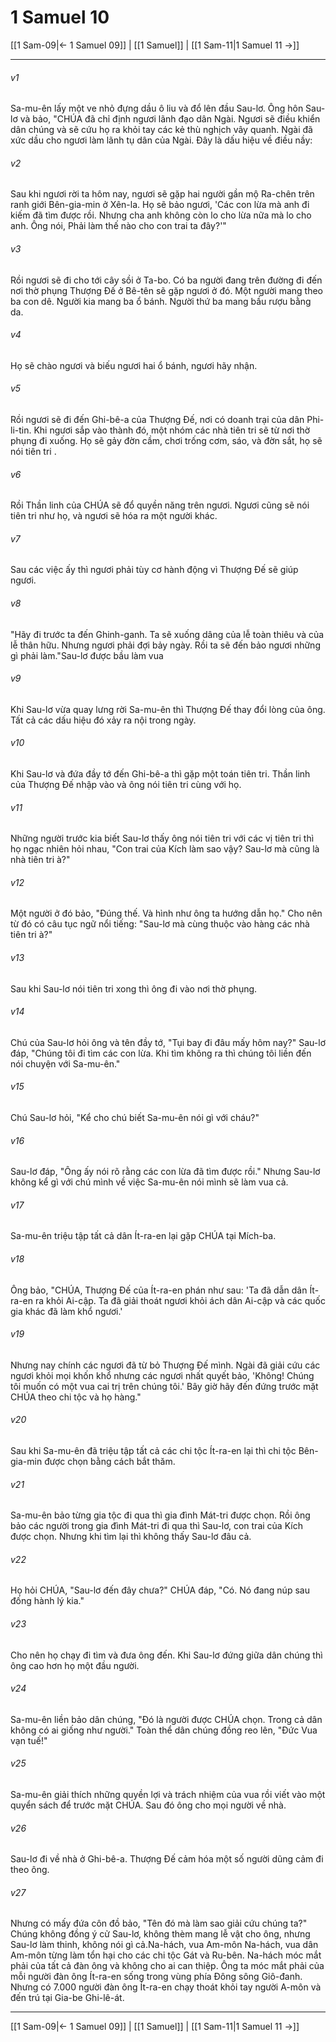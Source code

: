 # 1 Samuel 10

[[1 Sam-09|← 1 Samuel 09]] | [[1 Samuel]] | [[1 Sam-11|1 Samuel 11 →]]
***



###### v1 
Sa-mu-ên lấy một ve nhỏ đựng dầu ô liu và đổ lên đầu Sau-lơ. Ông hôn Sau-lơ và bảo, "CHÚA đã chỉ định ngươi lãnh đạo dân Ngài. Ngươi sẽ điều khiển dân chúng và sẽ cứu họ ra khỏi tay các kẻ thù nghịch vây quanh. Ngài đã xức dầu cho ngươi làm lãnh tụ dân của Ngài. Đây là dấu hiệu về điều nầy: 

###### v2 
Sau khi ngươi rời ta hôm nay, ngươi sẽ gặp hai người gần mộ Ra-chên trên ranh giới Bên-gia-min ở Xên-la. Họ sẽ bảo ngươi, 'Các con lừa mà anh đi kiếm đã tìm được rồi. Nhưng cha anh không còn lo cho lừa nữa mà lo cho anh. Ông nói, Phải làm thế nào cho con trai ta đây?'" 

###### v3 
Rồi ngươi sẽ đi cho tới cây sồi ở Ta-bo. Có ba người đang trên đường đi đến nơi thờ phụng Thượng Đế ở Bê-tên sẽ gặp ngươi ở đó. Một người mang theo ba con dê. Người kia mang ba ổ bánh. Người thứ ba mang bầu rượu bằng da. 

###### v4 
Họ sẽ chào ngươi và biếu ngươi hai ổ bánh, ngươi hãy nhận. 

###### v5 
Rồi ngươi sẽ đi đến Ghi-bê-a của Thượng Đế, nơi có doanh trại của dân Phi-li-tin. Khi ngươi sắp vào thành đó, một nhóm các nhà tiên tri sẽ từ nơi thờ phụng đi xuống. Họ sẽ gảy đờn cầm, chơi trống cơm, sáo, và đờn sắt, họ sẽ nói tiên tri . 

###### v6 
Rồi Thần linh của CHÚA sẽ đổ quyền năng trên ngươi. Ngươi cũng sẽ nói tiên tri như họ, và ngươi sẽ hóa ra một người khác. 

###### v7 
Sau các việc ấy thì ngươi phải tùy cơ hành động vì Thượng Đế sẽ giúp ngươi. 

###### v8 
"Hãy đi trước ta đến Ghinh-ganh. Ta sẽ xuống dâng của lễ toàn thiêu và của lễ thân hữu. Nhưng ngươi phải đợi bảy ngày. Rồi ta sẽ đến bảo ngươi những gì phải làm."Sau-lơ được bầu làm vua 

###### v9 
Khi Sau-lơ vừa quay lưng rời Sa-mu-ên thì Thượng Đế thay đổi lòng của ông. Tất cả các dấu hiệu đó xảy ra nội trong ngày. 

###### v10 
Khi Sau-lơ và đứa đầy tớ đến Ghi-bê-a thì gặp một toán tiên tri. Thần linh của Thượng Đế nhập vào và ông nói tiên tri cùng với họ. 

###### v11 
Những người trước kia biết Sau-lơ thấy ông nói tiên tri với các vị tiên tri thì họ ngạc nhiên hỏi nhau, "Con trai của Kích làm sao vậy? Sau-lơ mà cũng là nhà tiên tri à?" 

###### v12 
Một người ở đó bảo, "Đúng thế. Và hình như ông ta hướng dẫn họ." Cho nên từ đó có câu tục ngữ nổi tiếng: "Sau-lơ mà cùng thuộc vào hàng các nhà tiên tri à?" 

###### v13 
Sau khi Sau-lơ nói tiên tri xong thì ông đi vào nơi thờ phụng. 

###### v14 
Chú của Sau-lơ hỏi ông và tên đầy tớ, "Tụi bay đi đâu mấy hôm nay?" Sau-lơ đáp, "Chúng tôi đi tìm các con lừa. Khi tìm không ra thì chúng tôi liền đến nói chuyện với Sa-mu-ên." 

###### v15 
Chú Sau-lơ hỏi, "Kể cho chú biết Sa-mu-ên nói gì với cháu?" 

###### v16 
Sau-lơ đáp, "Ông ấy nói rõ rằng các con lừa đã tìm được rồi." Nhưng Sau-lơ không kể gì với chú mình về việc Sa-mu-ên nói mình sẽ làm vua cả. 

###### v17 
Sa-mu-ên triệu tập tất cả dân Ít-ra-en lại gặp CHÚA tại Mích-ba. 

###### v18 
Ông bảo, "CHÚA, Thượng Đế của Ít-ra-en phán như sau: 'Ta đã dẫn dân Ít-ra-en ra khỏi Ai-cập. Ta đã giải thoát ngươi khỏi ách dân Ai-cập và các quốc gia khác đã làm khổ ngươi.' 

###### v19 
Nhưng nay chính các ngươi đã từ bỏ Thượng Đế mình. Ngài đã giải cứu các ngươi khỏi mọi khốn khổ nhưng các ngươi nhất quyết bảo, 'Không! Chúng tôi muốn có một vua cai trị trên chúng tôi.' Bây giờ hãy đến đứng trước mặt CHÚA theo chi tộc và họ hàng." 

###### v20 
Sau khi Sa-mu-ên đã triệu tập tất cả các chi tộc Ít-ra-en lại thì chi tộc Bên-gia-min được chọn bằng cách bắt thăm. 

###### v21 
Sa-mu-ên bảo từng gia tộc đi qua thì gia đình Mát-tri được chọn. Rồi ông bảo các người trong gia đình Mát-tri đi qua thì Sau-lơ, con trai của Kích được chọn. Nhưng khi tìm lại thì không thấy Sau-lơ đâu cả. 

###### v22 
Họ hỏi CHÚA, "Sau-lơ đến đây chưa?" CHÚA đáp, "Có. Nó đang núp sau đống hành lý kia." 

###### v23 
Cho nên họ chạy đi tìm và đưa ông đến. Khi Sau-lơ đứng giữa dân chúng thì ông cao hơn họ một đầu người. 

###### v24 
Sa-mu-ên liền bảo dân chúng, "Đó là người được CHÚA chọn. Trong cả dân không có ai giống như người." Toàn thể dân chúng đồng reo lên, "Đức Vua vạn tuế!" 

###### v25 
Sa-mu-ên giải thích những quyền lợi và trách nhiệm của vua rồi viết vào một quyển sách để trước mặt CHÚA. Sau đó ông cho mọi người về nhà. 

###### v26 
Sau-lơ đi về nhà ở Ghi-bê-a. Thượng Đế cảm hóa một số người dũng cảm đi theo ông. 

###### v27 
Nhưng có mấy đứa côn đồ bảo, "Tên đó mà làm sao giải cứu chúng ta?" Chúng không đồng ý cử Sau-lơ, không thèm mang lễ vật cho ông, nhưng Sau-lơ làm thinh, không nói gì cả.Na-hách, vua Am-môn Na-hách, vua dân Am-môn từng làm tổn hại cho các chi tộc Gát và Ru-bên. Na-hách móc mắt phải của tất cả đàn ông và không cho ai can thiệp. Ông ta móc mắt phải của mỗi người đàn ông Ít-ra-en sống trong vùng phía Đông sông Giô-đanh. Nhưng có 7.000 người đàn ông Ít-ra-en chạy thoát khỏi tay người A-môn và đến trú tại Gia-be Ghi-lê-át.

***
[[1 Sam-09|← 1 Samuel 09]] | [[1 Samuel]] | [[1 Sam-11|1 Samuel 11 →]]
